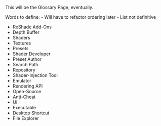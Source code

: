 This will be the Glossary Page, eventually.

Words to define: - Will have to refactor ordering later - List not definitive

* ReShade Add-Ons
* Depth Buffer
* Shaders
* Textures
* Presets
* Shader Developer
* Preset Author
* Search Path
* Repository
* Shader-Injection Tool
* Emulator
* Rendering API
* Open-Source
* Anti-Cheat
* UI
* Executable
* Desktop Shortcut
* File Explorer